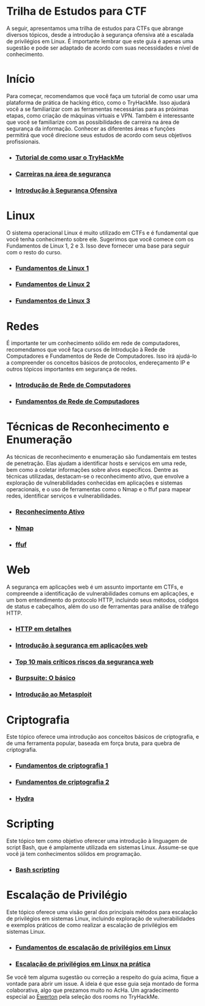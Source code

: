 # Trilha de Estudos para CTF
A seguir, apresentamos uma trilha de estudos para CTFs que abrange diversos tópicos, desde a introdução à segurança ofensiva até a escalada de privilégios em Linux. É importante lembrar que este guia é apenas uma sugestão e pode ser adaptado de acordo com suas necessidades e nível de conhecimento.

# Início
Para começar, recomendamos que você faça um tutorial de como usar uma plataforma de prática de hacking ético, como o TryHackMe. Isso ajudará você a se familiarizar com as ferramentas necessárias para as próximas etapas, como criação de máquinas virtuais e VPN. Também é interessante que você se familiarize com as possibilidades de carreira na área de segurança da informação. Conhecer as diferentes áreas e funções permitirá que você direcione seus estudos de acordo com seus objetivos profissionais. 

- ### [Tutorial de como usar o TryHackMe](https://tryhackme.com/room/tutorial)
- ### [Carreiras na área de segurança](https://tryhackme.com/room/startingoutincybersec)
- ### [Introdução à Segurança Ofensiva](https://tryhackme.com/room/introtooffensivesecurity)

# Linux
O sistema operacional Linux é muito utilizado em CTFs e é fundamental que você tenha conhecimento sobre ele. Sugerimos que você comece com os Fundamentos de Linux 1, 2 e 3. Isso deve fornecer uma base para seguir com o resto do curso.

- ### [Fundamentos de Linux 1](https://tryhackme.com/room/linuxfundamentalspart1)
- ### [Fundamentos de Linux 2](https://tryhackme.com/room/linuxfundamentalspart2)
- ### [Fundamentos de Linux 3](https://tryhackme.com/room/linuxfundamentalspart3)

# Redes
É importante ter um conhecimento sólido em rede de computadores, recomendamos que você faça cursos de Introdução à Rede de Computadores e Fundamentos de Rede de Computadores. Isso irá ajudá-lo a compreender os conceitos básicos de protocolos, endereçamento IP e outros tópicos importantes em segurança de redes.

- ### [Introdução de Rede de Computadores](https://tryhackme.com/room/whatisnetworking)
- ### [Fundamentos de Rede de Computadores](https://tryhackme.com/room/introtonetworking)

# Técnicas de Reconhecimento e Enumeração
As técnicas de reconhecimento e enumeração são fundamentais em testes de penetração. Elas ajudam a identificar hosts e serviços em uma rede, bem como a coletar informações sobre alvos específicos. Dentre as técnicas utilizadas, destacam-se o reconhecimento ativo, que envolve a exploração de vulnerabilidades conhecidas em aplicações e sistemas operacionais, e o uso de ferramentas como o Nmap e o ffuf para mapear redes, identificar serviços e vulnerabilidades.

- ### [Reconhecimento Ativo](https://tryhackme.com/room/activerecon)
- ### [Nmap](https://tryhackme.com/room/furthernmap) 
- ### [ffuf](https://tryhackme.com/room/ffuf)

# Web
A segurança em aplicações web é um assunto importante em CTFs, e compreende a identificação de vulnerabilidades comuns em aplicações, e um bom entendimento do protocolo HTTP, incluindo seus métodos, códigos de status e cabeçalhos, além do uso de ferramentas para análise de tráfego HTTP.

- ### [HTTP em detalhes](https://tryhackme.com/room/httpindetail)
- ### [Introdução à segurança em aplicações web](https://tryhackme.com/room/introwebapplicationsecurity)
- ### [Top 10 mais críticos riscos da segurança web](https://tryhackme.com/room/owasptop10)
- ### [Burpsuite: O básico](https://tryhackme.com/room/burpsuitebasics)
- ### [Introdução ao Metasploit](https://tryhackme.com/room/metasploitintro)

# Criptografia
Este tópico oferece uma introdução aos conceitos básicos de criptografia, e de uma ferramenta popular, baseada em força bruta, para quebra de criptografia.

- ### [Fundamentos de criptografia 1](https://tryhackme.com/room/cryptographyintro)
- ### [Fundamentos de criptografia 2](https://tryhackme.com/room/encryptioncrypto101)
- ### [Hydra](https://tryhackme.com/jr/hydra)

# Scripting
Este tópico tem como objetivo oferecer uma introdução à linguagem de script Bash, que é amplamente utilizada em sistemas Linux. Assume-se que você já tem conhecimentos sólidos em programação.

- ### [Bash scripting](https://tryhackme.com/room/bashscripting)

# Escalação de Privilégio 
Este tópico oferece uma visão geral dos principais métodos para escalação de privilégios em sistemas Linux, incluindo exploração de vulnerabilidades e exemplos práticos de como realizar a escalação de privilégios em sistemas Linux.

- ### [Fundamentos de escalação de privilégios em Linux](https://tryhackme.com/room/linprivesc)
- ### [Escalação de privilégios em Linux na prática](https://tryhackme.com/room/linuxprivesc)

Se você tem alguma sugestão ou correção a respeito do guia acima, fique a vontade para abrir um issue. A ideia é que esse guia seja montado de forma colaborativa, algo que prezamos muito no AcHa. Um agradecimento especial ao [Ewerton](https://github.com/ewertonfelipee/) pela seleção dos rooms no TryHackMe.
